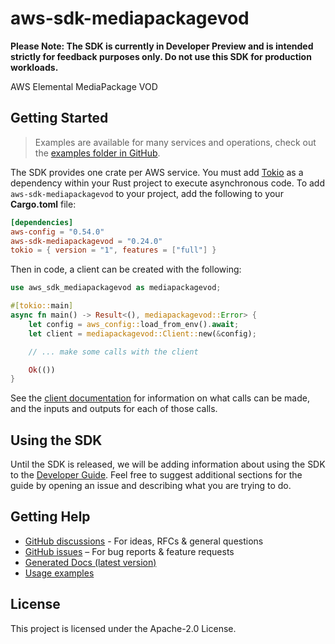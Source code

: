 # aws-sdk-mediapackagevod

**Please Note: The SDK is currently in Developer Preview and is intended strictly for
feedback purposes only. Do not use this SDK for production workloads.**

AWS Elemental MediaPackage VOD

## Getting Started

> Examples are available for many services and operations, check out the
> [examples folder in GitHub](https://github.com/awslabs/aws-sdk-rust/tree/main/examples).

The SDK provides one crate per AWS service. You must add [Tokio](https://crates.io/crates/tokio)
as a dependency within your Rust project to execute asynchronous code. To add `aws-sdk-mediapackagevod` to
your project, add the following to your **Cargo.toml** file:

```toml
[dependencies]
aws-config = "0.54.0"
aws-sdk-mediapackagevod = "0.24.0"
tokio = { version = "1", features = ["full"] }
```

Then in code, a client can be created with the following:

```rust
use aws_sdk_mediapackagevod as mediapackagevod;

#[tokio::main]
async fn main() -> Result<(), mediapackagevod::Error> {
    let config = aws_config::load_from_env().await;
    let client = mediapackagevod::Client::new(&config);

    // ... make some calls with the client

    Ok(())
}
```

See the [client documentation](https://docs.rs/aws-sdk-mediapackagevod/latest/aws_sdk_mediapackagevod/client/struct.Client.html)
for information on what calls can be made, and the inputs and outputs for each of those calls.

## Using the SDK

Until the SDK is released, we will be adding information about using the SDK to the
[Developer Guide](https://docs.aws.amazon.com/sdk-for-rust/latest/dg/welcome.html). Feel free to suggest
additional sections for the guide by opening an issue and describing what you are trying to do.

## Getting Help

* [GitHub discussions](https://github.com/awslabs/aws-sdk-rust/discussions) - For ideas, RFCs & general questions
* [GitHub issues](https://github.com/awslabs/aws-sdk-rust/issues/new/choose) – For bug reports & feature requests
* [Generated Docs (latest version)](https://awslabs.github.io/aws-sdk-rust/)
* [Usage examples](https://github.com/awslabs/aws-sdk-rust/tree/main/examples)

## License

This project is licensed under the Apache-2.0 License.

